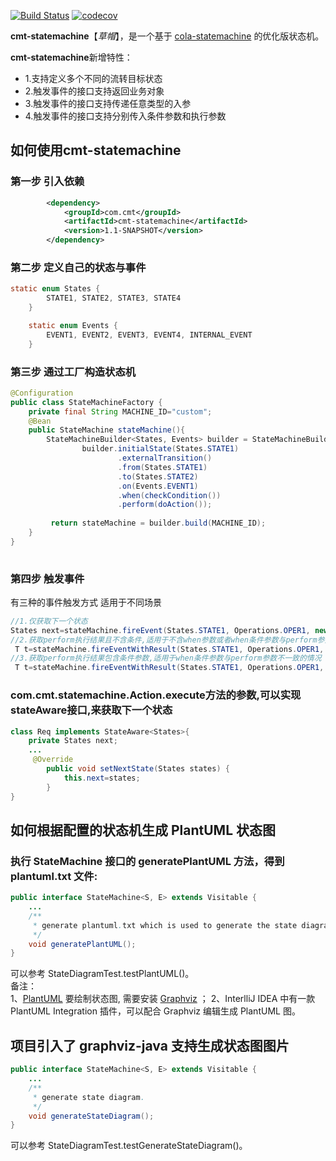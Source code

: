 [![Build Status](https://travis-ci.com/dsc-cmt/cmt-statemachine.svg?branch=master)](https://travis-ci.com/github/dsc-cmt/cmt-statemachine)
[![codecov](https://codecov.io/gh/dsc-cmt/cmt-statemachine/branch/master/graph/badge.svg)](https://codecov.io/gh/dsc-cmt/cmt-statemachine)

**cmt-statemachine**【_草帽_】，是一个基于 [cola-statemachine](https://github.com/alibaba/COLA/tree/master/cola-statemachine) 的优化版状态机。

**cmt-statemachine**新增特性：

+ 1.支持定义多个不同的流转目标状态
+ 2.触发事件的接口支持返回业务对象
+ 3.触发事件的接口支持传递任意类型的入参
+ 4.触发事件的接口支持分别传入条件参数和执行参数

## 如何使用cmt-statemachine
### 第一步 引入依赖
```xml
        <dependency>
            <groupId>com.cmt</groupId>
            <artifactId>cmt-statemachine</artifactId>
            <version>1.1-SNAPSHOT</version>
        </dependency>
```
### 第二步 定义自己的状态与事件
```java
static enum States {
        STATE1, STATE2, STATE3, STATE4
    }

    static enum Events {
        EVENT1, EVENT2, EVENT3, EVENT4, INTERNAL_EVENT
    }
```
### 第三步 通过工厂构造状态机
```java
@Configuration
public class StateMachineFactory {
    private final String MACHINE_ID="custom";
    @Bean
    public StateMachine stateMachine(){
        StateMachineBuilder<States, Events> builder = StateMachineBuilderFactory.create();
                builder.initialState(States.STATE1)
                        .externalTransition()
                        .from(States.STATE1)
                        .to(States.STATE2)
                        .on(Events.EVENT1)
                        .when(checkCondition())
                        .perform(doAction());
        
         return stateMachine = builder.build(MACHINE_ID);
    }
}
        
```
### 第四步 触发事件
有三种的事件触发方式 适用于不同场景
```java
//1.仅获取下一个状态
States next=stateMachine.fireEvent(States.STATE1, Operations.OPER1, new Req());
//2.获取perform执行结果且不含条件,适用于不含when参数或者when条件参数与perform参数相同的情况
 T t=stateMachine.fireEventWithResult(States.STATE1, Operations.OPER1, new Req());
//3.获取perform执行结果包含条件参数,适用于when条件参数与perform参数不一致的情况
 T t=stateMachine.fireEventWithResult(States.STATE1, Operations.OPER1, new Cond(), new Req());
```
### com.cmt.statemachine.Action.execute方法的参数,可以实现stateAware接口,来获取下一个状态
```java
class Req implements StateAware<States>{
    private States next;
    ...
     @Override
        public void setNextState(States states) {
            this.next=states;
        }
}
```
## 如何根据配置的状态机生成 PlantUML 状态图
### 执行 StateMachine 接口的 generatePlantUML 方法，得到 plantuml.txt 文件:
```java
public interface StateMachine<S, E> extends Visitable {
    ...
    /**
     * generate plantuml.txt which is used to generate the state diagram.
     */
    void generatePlantUML();
}
```
可以参考 StateDiagramTest.testPlantUML()。   
备注：  
1、[PlantUML](https://plantuml.com/zh/starting) 要绘制状态图, 需要安装 [Graphviz](https://www.graphviz.org/download/) ；
2、InterlliJ IDEA 中有一款 PlantUML Integration 插件，可以配合 Graphviz 编辑生成 PlantUML 图。

## 项目引入了 graphviz-java 支持生成状态图图片
```java
public interface StateMachine<S, E> extends Visitable {
    ...
    /**
     * generate state diagram.
     */
    void generateStateDiagram();
}
```
可以参考 StateDiagramTest.testGenerateStateDiagram()。
